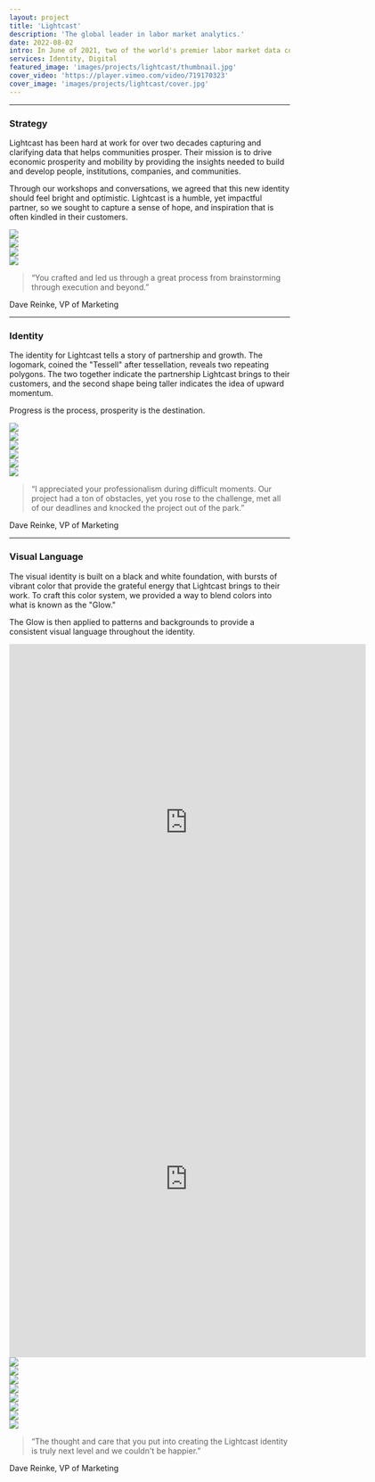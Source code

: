 ```yaml
---
layout: project
title: 'Lightcast'
description: 'The global leader in labor market analytics.'
date: 2022-08-02
intro: In June of 2021, two of the world's premier labor market data companies, Burning Glass Technologies and Emsi, merged to form a new powerhouse. The resulting combination brought about dramatic value for clients of both companies. But their new name—Emsi Burning Glass—left something to be desired. Having worked with <a target="_blank" href="https://www.lexiconbranding.com/">Lexicon Branding</a> to find a new name, they reached out to us to establish a new brand and visual identity.
services: Identity, Digital
featured_image: 'images/projects/lightcast/thumbnail.jpg'
cover_video: 'https://player.vimeo.com/video/719170323'
cover_image: 'images/projects/lightcast/cover.jpg'
---
```


<hr class="span-12" />

<div class="span-12 md-span-6">
    <h3 class="displayLarge">Strategy</h3>
</div>

<div class="span-12 md-span-6 md-start-7">
    <p>Lightcast has been hard at work for over two decades capturing and clarifying data that helps communities prosper. Their mission is to drive economic prosperity and mobility by providing the insights needed to build and develop people, institutions, companies, and communities.</p>
    <p>Through our workshops and conversations, we agreed that this new identity should feel bright and optimistic. Lightcast is a humble, yet impactful partner, so we sought to capture a sense of hope, and inspiration that is often kindled in their customers.</p>
</div>

<div class="span-12 sm-span-6 pt1 lg-pt2">
     <img src="{{ '/images/projects/lightcast/workshop.jpg' | relative_url }}" />
</div>
<div class="span-12 sm-span-6 pt1 lg-pt2">
    <img src="{{ '/images/projects/lightcast/stickies.jpg' | relative_url }}" />
</div>

<div class="span-12 sm-span-6 pt1 lg-pt2">
     <img src="{{ '/images/projects/lightcast/attributes.jpg' | relative_url }}" />
</div>
<div class="span-12 sm-span-6 pt1 lg-pt2">
    <img src="{{ '/images/projects/lightcast/l-frame.jpg' | relative_url }}" />
</div>

<div class="span-12 md-span-10 pb6 mb6 mt10">
    <blockquote><span>“</span>You crafted and led us through a great process from brainstorming through execution and beyond.”</blockquote>
    <p>Dave Reinke, VP of Marketing</p>
</div>


<hr class="span-12" />

<div class="span-12 md-span-6">
    <h3 class="displayLarge">Identity</h3>
</div>

<div class="span-12 md-span-6 md-start-7">
    <p>The identity for Lightcast tells a story of partnership and growth. The logomark, coined the "Tessell" after tessellation, reveals two repeating polygons. The two together indicate the partnership Lightcast brings to their customers, and the second shape being taller indicates the idea of upward momentum.</p>
    <p>Progress is the process, prosperity is the destination.</p>
</div>

<div class="span-12 pt1 lg-pt2">
    <img src="{{ '/images/projects/lightcast/wall-sign.jpg' | relative_url }}" />
</div>

<div class="span-12 sm-span-6 pt1 lg-pt2">
     <img src="{{ '/images/projects/lightcast/wood-wall.jpg' | relative_url }}" />
</div>
<div class="span-12 sm-span-6 pt1 lg-pt2">
    <img src="{{ '/images/projects/lightcast/tessell-gradient.jpg' | relative_url }}" />
</div>

<div class="span-12 pt1 lg-pt2">
    <img src="{{ '/images/projects/lightcast/business-cards.jpg' | relative_url }}" />
</div>

<div class="span-12 sm-span-6 pt1 lg-pt2">
     <img src="{{ '/images/projects/lightcast/jacket-1.jpg' | relative_url }}" />
</div>
<div class="span-12 sm-span-6 pt1 lg-pt2 mb10">
    <img src="{{ '/images/projects/lightcast/jacket-2.jpg' | relative_url }}" />
</div>

<div class="span-12 md-span-10 pb6 mb6 mt10">
    <blockquote><span>“</span>I appreciated your professionalism during difficult moments. Our project had a ton of obstacles, yet you rose to the challenge, met all of our deadlines and knocked the project out of the park.”</blockquote>
    <p>Dave Reinke, VP of Marketing</p>
</div>

<hr class="span-12" />

<div class="span-12 md-span-6">
    <h3 class="displayLarge">Visual Language</h3>
</div>

<div class="span-12 md-span-6 md-start-7">
   <p>The visual identity is built on a black and white foundation, with bursts of vibrant color that provide the grateful energy that Lightcast brings to their work. To craft this color system, we provided a way to blend colors into what is known as the "Glow."</p>
    <p>The Glow is then applied to patterns and backgrounds to provide a consistent visual language throughout the identity.</p>
</div>

<div class="span-12 sm-span-6 sm-start-4 pt1 lg-pt2 mb10">
    <iframe src="https://player.vimeo.com/video/719233983?autoplay=1&loop=1&title=0&byline=0&portrait=0&background=1&quality=2K" width="640px" height="640px" frameborder="0" allow="autoplay; fullscreen; picture-in-picture" allowfullscreen title="Lightcast Glow"></iframe>
</div>

<div class="span-12 sm-span-6 pt1 lg-pt2">
     <iframe src="https://player.vimeo.com/video/718776260?autoplay=1&loop=1&title=0&byline=0&portrait=0&background=1&quality=2K" width="640px" height="640px" frameborder="0" allow="autoplay; fullscreen; picture-in-picture" allowfullscreen title="Lightcast Glow"></iframe>
</div>
<div class="span-12 sm-span-6 pt1 lg-pt2">
    <img src="{{ '/images/projects/lightcast/illustration-3.jpg' | relative_url }}" />
</div>

<div class="span-12 pt1 lg-pt2">
    <img src="{{ '/images/projects/lightcast/billboard.jpg' | relative_url }}" />
</div>

<div class="span-12 pt1 lg-pt2">
    <img src="{{ '/images/projects/lightcast/guides.jpg' | relative_url }}" />
</div>

<div class="span-12 pt1 lg-pt2">
    <img src="{{ '/images/projects/lightcast/social.jpg' | relative_url }}" />
</div>

<div class="span-12 pt1 lg-pt2">
    <img src="{{ '/images/projects/lightcast/deck.jpg' | relative_url }}" />
</div>

<div class="span-12 sm-span-6 pt1 lg-pt2">
    <img src="{{ '/images/projects/lightcast/illustration-2.jpg' | relative_url }}" />
</div>
<div class="span-12 sm-span-6 pt1 lg-pt2">
    <img src="{{ '/images/projects/lightcast/blog-style.jpg' | relative_url }}" />
</div>

<div class="span-12 pt1 lg-pt2">
    <img src="{{ '/images/projects/lightcast/web.jpg' | relative_url }}" />
</div>

<div class="span-12 md-span-10 mt10">
    <blockquote><span>“</span>The thought and care that you put into creating the Lightcast identity is truly next level and we couldn't be happier.”</blockquote>
    <p>Dave Reinke, VP of Marketing</p>
</div>
